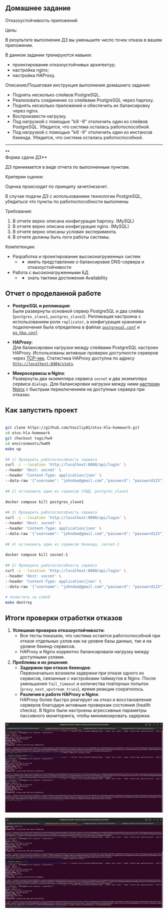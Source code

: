 ## Домашнее задание

Отказоустойчивость приложений

Цель:

В результате выполнения ДЗ вы уменьшите число точек отказа в вашем приложении.

В данном задании тренируются навыки:

- проектирование отказоустойчивых архитектур;
- настройка nginx;
- настройка HAProxy.

  

Описание/Пошаговая инструкция выполнения домашнего задания:

- Поднять несколько слейвов PostgreSQL.
- Реализовать соединение со слейвами PostgreSQL через haproxy.
- Поднять несколько приложений и обеспечить их балансировку через nginx.
- Воспроизвести нагрузку.
- Под нагрузкой с помощью "kill -9" отключить один из слейвов PostgreSQL. Убедится, что система осталась работоспособной.
- Под нагрузкой с помощью "kill -9" отключить один из инстансов бэкенда. Убедится, что система осталась работоспособной.

---

**  
Форма сдачи ДЗ**  
  
ДЗ принимается в виде отчета по выполненным пунктам.

  

Критерии оценки:

Оценка происходит по принципу зачет/незачет.

В случае подачи ДЗ с использованием технологии PostgreSQL, убедиться что пункты по работоспособности выполнены

Требования:

1. В отчете верно описана конфигурация haproxy. (MySQL)
2. В отчете верно описана конфигурация nginx. (MySQL)
3. В отчете верно описаны условия эксперимента.
4. В отчете должны быть логи работы системы.

  

Компетенции:

- Разработка и проектирование высоконагруженных систем
    - - иметь представление о балансировке DNS-сервера и отказоустойчивости
- Работа с высоконагруженными БД
    - - знать тактики достижения Availability

## Отчет о проделанной работе

- **PostgreSQL и репликация**:  
    Были развернуты основной сервер PostgreSQL и два слейва (`postgres_slave1`, `postgres_slave2`). Репликация настроена с использованием роли `replicator`, а конфигурация хранения и подключения была определена в файлах [`postgresql.conf`](https://github.com/Vasiliy82/otus-hla-homework/blob/39c540f6ccd15dbdb4f7ea21e1ee3b66d1526ec7/environments/hw09/postgres/postgresql.conf#L1-L28) и [`pg_hba.conf`](https://github.com/Vasiliy82/otus-hla-homework/blob/39c540f6ccd15dbdb4f7ea21e1ee3b66d1526ec7/environments/hw09/postgres/pg_hba.conf#L1-L6).
    
- **HAProxy**:  
    Для балансировки нагрузки между слейвами PostgreSQL настроен HAProxy. Использованы активные проверки доступности серверов через [TCP-чек](https://github.com/Vasiliy82/otus-hla-homework/blob/39c540f6ccd15dbdb4f7ea21e1ee3b66d1526ec7/environments/hw09/haproxy/haproxy.cfg#L16-L19).
    Статистика HAProxy доступна по адресу [`http://localhost:8404/stats`](http://localhost:8404/stats).
    
- **Микросервисы и Nginx**:  
    Развернуты два экземпляра сервиса `socnet` и два экземпляра сервиса `dialogs`. Для балансировки нагрузки между ними [настроен Nginx](https://github.com/Vasiliy82/otus-hla-homework/blob/39c540f6ccd15dbdb4f7ea21e1ee3b66d1526ec7/environments/hw09/nginx/nginx.conf#L4-L12) с быстрым переключением на доступные сервера при отказах.
   

## Как запустить проект
```bash

git clone https://github.com/Vasiliy82/otus-hla-homework.git
cd otus-hla-homework
git checkout tags/hw9
cd environments/hw09
make up

## 1) Проверить работоспособность сервиса
curl -i --location 'http://localhost:8080/api/login' \
--header 'Host: socnet' \
--header 'Content-Type: application/json' \
--data-raw '{"username": "johndoe@gmail.com","password": "password123"}'

## 2) остановить один из сервисов СУБД, postgres_slave1

docker compose kill postgres_slave1

## 3) Проверить работоспособность сервиса
curl -i --location 'http://localhost:8080/api/login' \
--header 'Host: socnet' \
--header 'Content-Type: application/json' \
--data-raw '{"username": "johndoe@gmail.com","password": "password123"}'

## 4) остановить один из сервисов бекенда, socnet-1

docker compose kill socnet-1

## 5) Проверить работоспособность сервиса
curl -i --location 'http://localhost:8080/api/login' \
--header 'Host: socnet' \
--header 'Content-Type: application/json' \
--data-raw '{"username": "johndoe@gmail.com","password": "password123"}'

# почистить за собой
make destroy
```


## Итоги проверки отработки отказов

1. **Успешная проверка отказоустойчивости**:    
    - Все тесты показали, что система остается работоспособной при отказе отдельных узлов как на уровне базы данных, так и на уровне бекенд-сервисов.
    - HAProxy и Nginx корректно балансировали нагрузку между доступными узлами.
2. **Проблемы и их решения**:    
    - **Задержки при отказе бекендов**:  
        Первоначально возникли задержки при отказе одного из сервисов, связанные с настройками таймаутов в Nginx. После уменьшения `fail_timeout` и количества повторных попыток (`proxy_next_upstream_tries`), время реакции сократилось.       
    - **Различия в работе HAProxy и Nginx**:  
        HAProxy более быстро реагирует на отказ и восстановление серверов благодаря активным проверкам состояния (health checks). В Nginx были настроены агрессивные параметры пассивного мониторинга, чтобы минимизировать задержки.        


![](screen-1.png)

![](screen-2.png)

